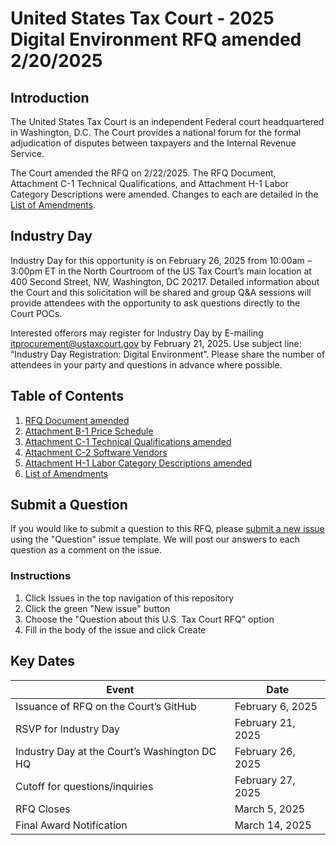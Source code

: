 # United States Tax Court - 2025 Digital Environment RFQ amended 2/20/2025

## Introduction

The United States Tax Court is an independent Federal court headquartered in Washington, D.C. The Court provides a national forum for the formal adjudication of disputes between taxpayers and the Internal Revenue Service.

The Court amended the RFQ on 2/22/2025. The RFQ Document, Attachment C-1 Technical Qualifications, and Attachment H-1 Labor Category Descriptions were amended. Changes to each are detailed in the [List of Amendments](./List%20of%20Amendments%2002222025.xlsx).

## Industry Day

Industry Day for this opportunity is on February 26, 2025 from 10:00am – 3:00pm ET in the North Courtroom of the US Tax Court’s main location at 400 Second Street, NW, Washington, DC 20217. Detailed information about the Court and this solicitation will be shared and group Q&A sessions will provide attendees with the opportunity to ask questions directly to the Court POCs.

Interested offerors may register for Industry Day by E-mailing [itprocurement@ustaxcourt.gov](mailto:itprocurement@ustaxcourt.gov) by February 21, 2025. Use subject line: “Industry Day Registration: Digital Environment”. Please share the number of attendees in your party and questions in advance where possible.

## Table of Contents

1. [RFQ Document amended](./Digital%20Environment%20RFQ%20amended.pdf)
1. [Attachment B-1 Price Schedule](https://github.com/ustaxcourt/2025-digital-environment-rfq/blob/a2448efd5ccedeb97a0085e203da338c4cf236be/Attachment%20B-1%20Price%20Schedule.xlsx)
1. [Attachment C-1 Technical Qualifications amended](./Attachment%20C-1%20Technical%20Qualifications%20amended.xlsx)
1. [Attachment C-2 Software Vendors](https://github.com/ustaxcourt/2025-digital-environment-rfq/blob/a2448efd5ccedeb97a0085e203da338c4cf236be/Attachment%20C-2%20Software%20Vendors.pdf)
1. [Attachment H-1 Labor Category Descriptions amended](./Attachment%20H-1%20LCAT%20Descriptions%20amended.pdf)
1. [List of Amendments](./List%20of%20Amendments%2002222025.xlsx)

## Submit a Question

If you would like to submit a question to this RFQ, please [submit a new issue](https://github.com/ustaxcourt/2025-digital-environment-rfq/issues) using the "Question" issue template. We will post our answers to each question as a comment on the issue.

### Instructions

1. Click Issues in the top navigation of this repository
2. Click the green "New issue" button
3. Choose the "Question about this U.S. Tax Court RFQ" option
4. Fill in the body of the issue and click Create

## Key Dates

| Event                                        | Date              |
| -------------------------------------------- | ----------------- |
| Issuance of RFQ on the Court’s GitHub        | February 6, 2025  |
| RSVP for Industry Day                        | February 21, 2025 |
| Industry Day at the Court’s Washington DC HQ | February 26, 2025 |
| Cutoff for questions/inquiries               | February 27, 2025 |
| RFQ Closes                                   | March 5, 2025     |
| Final Award Notification                     | March 14, 2025    |

